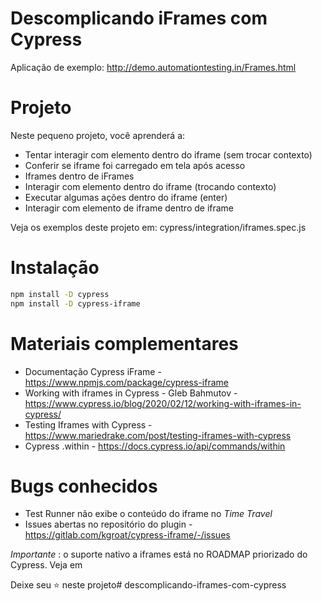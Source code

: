# Descomplicando iFrames com Cypress

Aplicação de exemplo: http://demo.automationtesting.in/Frames.html

# Projeto

Neste pequeno projeto, você aprenderá a:

- Tentar interagir com elemento dentro do iframe (sem trocar contexto) 
- Conferir se iframe foi carregado em tela após acesso
- Iframes dentro de iFrames
- Interagir com elemento dentro do iframe (trocando contexto)
- Executar algumas ações dentro do iframe (enter)
- Interagir com elemento de iframe dentro de iframe


Veja os exemplos deste projeto em: cypress/integration/iframes.spec.js

# Instalação

```sh
npm install -D cypress
npm install -D cypress-iframe
```

# Materiais complementares

- Documentação Cypress iFrame - https://www.npmjs.com/package/cypress-iframe
- Working with iframes in Cypress - Gleb Bahmutov - https://www.cypress.io/blog/2020/02/12/working-with-iframes-in-cypress/
- Testing Iframes with Cypress - https://www.mariedrake.com/post/testing-iframes-with-cypress
- Cypress .within - https://docs.cypress.io/api/commands/within


# Bugs conhecidos

- Test Runner não exibe o conteúdo do iframe no *Time Travel*
- Issues abertas no repositório do plugin - https://gitlab.com/kgroat/cypress-iframe/-/issues

*Importante* : o suporte nativo a iframes está no ROADMAP priorizado do Cypress. Veja em <link do roadmap>

Deixe seu ⭐️ neste projeto# descomplicando-iframes-com-cypress
